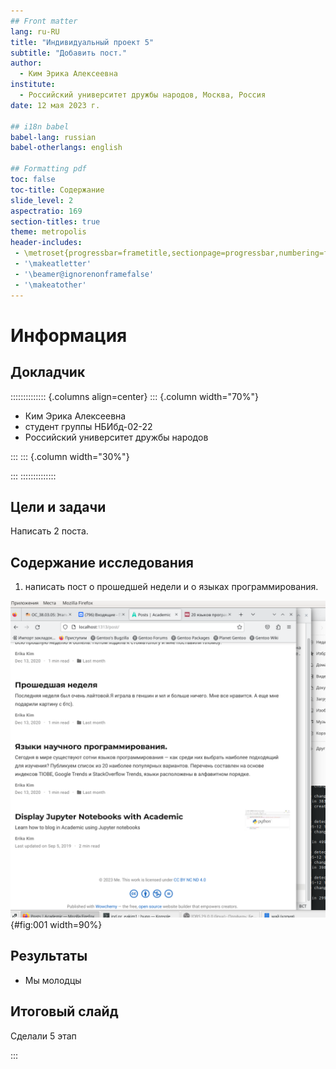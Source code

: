 ```yaml
---
## Front matter
lang: ru-RU
title: "Индивидуальный проект 5"
subtitle: "Добавить пост."
author:
  - Ким Эрика Алексеевна
institute:
  - Российский университет дружбы народов, Москва, Россия
date: 12 мая 2023 г.

## i18n babel
babel-lang: russian
babel-otherlangs: english

## Formatting pdf
toc: false
toc-title: Содержание
slide_level: 2
aspectratio: 169
section-titles: true
theme: metropolis
header-includes:
 - \metroset{progressbar=frametitle,sectionpage=progressbar,numbering=fraction}
 - '\makeatletter'
 - '\beamer@ignorenonframefalse'
 - '\makeatother'
---
```


# Информация

## Докладчик

:::::::::::::: {.columns align=center}
::: {.column width="70%"}

  * Ким Эрика Алексеевна
  * студент группы НБИбд-02-22
  * Российский университет дружбы народов
  
:::
::: {.column width="30%"}


:::
::::::::::::::

## Цели и задачи

Написать 2 поста.

## Содержание исследования

1. написать пост о прошедшей недели и о языках программирования. 

![Рис 1](image/1.png){#fig:001 width=90%}


## Результаты

- Мы молодцы

## Итоговый слайд

Сделали 5 этап

:::
